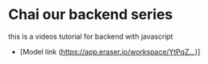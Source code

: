 # Chai our backend series

this is a videos tutorial for backend with javascript

- [Model link (https://app.eraser.io/workspace/YtPqZ...)]